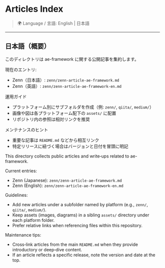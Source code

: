 # Articles Index

> 🌍 Language / 言語: English | 日本語

---

## 日本語（概要）

このディレクトリは ae-framework に関する公開記事を集約します。

現在のエントリ:
- Zenn（日本語）: `zenn/zenn-article-ae-framework.md`
- Zenn（英語）: `zenn/zenn-article-ae-framework-en.md`

運用ガイド
- プラットフォーム別にサブフォルダを作成（例: `zenn/`, `qiita/`, `medium/`）
- 画像や図は各プラットフォーム配下の `assets/` に配置
- リポジトリ内の参照は相対リンクを推奨

メンテナンスのヒント
- 重要な記事は `README.md` などから相互リンク
- 特定リリースに紐づく場合はバージョンと日付を冒頭に明記

This directory collects public articles and write‑ups related to ae-framework.

Current entries:
- Zenn (Japanese): `zenn/zenn-article-ae-framework.md`
- Zenn (English): `zenn/zenn-article-ae-framework-en.md`

Guidelines:
- Add new articles under a subfolder named by platform (e.g., `zenn/`, `qiita/`, `medium/`).
- Keep assets (images, diagrams) in a sibling `assets/` directory under each platform folder.
- Prefer relative links when referencing files within this repository.

Maintenance tips:
- Cross‑link articles from the main `README.md` when they provide introductory or deep‑dive content.
- If an article reflects a specific release, note the version and date at the top.
